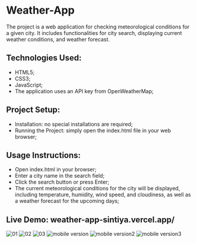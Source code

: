 # Weather-App
The project is a web application for checking meteorological conditions for a given city. It includes functionalities for city search, displaying current weather conditions, and weather forecast.

## Technologies Used:
- HTML5;
- CSS3;
- JavaScript;
- The application uses an API key from OpenWeatherMap;

## Project Setup:
- Installation: no special installations are required;
- Running the Project: simply open the index.html file in your web browser;

## Usage Instructions:
- Open index.html in your browser;
- Enter a city name in the search field;
- Click the search button or press Enter;
- The current meteorological conditions for the city will be displayed, including temperature, humidity, wind speed, and cloudiness, as well as a weather forecast for the upcoming days;

## Live Demo: weather-app-sintiya.vercel.app/

![01](https://github.com/user-attachments/assets/9a499d10-1708-4cc7-854e-6abb29e2eb71)
![02](https://github.com/user-attachments/assets/8d50f367-d162-4470-aab5-7b297b472b8f)
![03](https://github.com/user-attachments/assets/eb6fdf8b-a5b4-4a23-92b1-c61111124478)
![mobile version](https://github.com/user-attachments/assets/bafd1c30-32de-4eae-bfb3-5005dd491b0e)
![mobile version2](https://github.com/user-attachments/assets/89c2b172-480c-446f-af50-196650a5f29b)
![mobile version3](https://github.com/user-attachments/assets/6bee85b1-9744-419e-99ab-e72db8dd2681)

